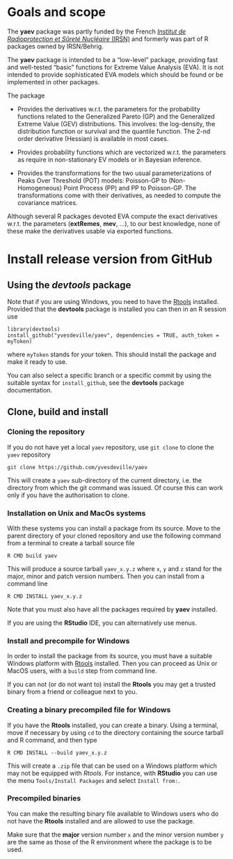 Goals and scope
===============

The **yaev** package was partly funded by the French [*Institut de
Radioprotection et Sûreté Nucléaire* (IRSN)](https://www.irsn.fr/) and
formerly was part of R packages owned by IRSN/Behrig.

The **yaev** package is intended to be a “low-level” package, providing
fast and well-tested “basic” functions for Extreme Value Analysis (EVA).
It is not intended to provide sophisticated EVA models which should be
found or be implemented in other packages.

The package

-   Provides the derivatives w.r.t. the parameters for the probability
    functions related to the Generalized Pareto (GP) and the Generalized
    Extreme Value (GEV) distributions. This involves: the log-density,
    the distribution function or survival and the quantile function. The
    2-nd order derivative (Hessian) is available in most cases.

-   Provides probability functions which are vectorized w.r.t. the
    parameters as require in non-stationary EV models or in Bayesian
    inference.

-   Provides the transformations for the two usual parameterizations of
    Peaks Over Threshold (POT) models: Poisson-GP to (Non-Homogeneous)
    Point Process (PP) and PP to Poisson-GP. The transformations come
    with their derivatives, as needed to compute the covariance
    matrices.

Although several R packages devoted EVA compute the exact derivatives
w.r.t. the parameters (**extRemes**, **mev**, …), to our best knowledge,
none of these make the derivatives usable via exported functions.

Install release version from GitHub
===================================

Using the *devtools* package
----------------------------

Note that if you are using Windows, you need to have the
[Rtools](https://cran.r-project.org/bin/windows/Rtools) installed.
Provided that the **devtools** package is installed you can then in an R
session use

    library(devtools)
    install_github("yvesdeville/yaev", dependencies = TRUE, auth_token = myToken)

where `myToken` stands for *your* token. This should install the package
and make it ready to use.

You can also select a specific branch or a specific commit by using the
suitable syntax for `install_github`, see the **devtools** package
documentation.

Clone, build and install
------------------------

### Cloning the repository

If you do not have yet a local `yaev` repository, use `git clone` to
clone the `yaev` repository

    git clone https://github.com/yvesdeville/yaev

This will create a `yaev` sub-directory of the current directory,
i.e. the directory from which the git command was issued. Of course this
can work only if you have the authorisation to clone.

### Installation on Unix and MacOs systems

With these systems you can install a package from its source. Move to
the parent directory of your cloned repository and use the following
command from a terminal to create a tarball source file

    R CMD build yaev

This will produce a source tarball `yaev_x.y.z` where `x`, `y` and `z`
stand for the major, minor and patch version numbers. Then you can
install from a command line

    R CMD INSTALL yaev_x.y.z

Note that you must also have all the packages required by **yaev**
installed.

If you are using the **RStudio** IDE, you can alternatively use menus.

### Install and precompile for Windows

In order to install the package from its source, you must have a
suitable Windows platform with
[Rtools](https://cran.r-project.org/bin/windows/Rtools/) installed. Then
you can proceed as Unix or MacOS users, with a `build` step from command
line.

If you can not (or do not want to) install the **Rtools** you may get a
trusted binary from a friend or colleague next to you.

### Creating a binary precompiled file for Windows

If you have the **Rtools** installed, you can create a binary. Using a
terminal, move if necessary by using `cd` to the directory containing
the source tarball and R command, and then type

    R CMD INSTALL --build yaev_x.y.z

This will create a `.zip` file that can be used on a Windows platform
which may not be equipped with *Rtools*. For instance, with **RStudio**
you can use the menu `Tools/Install Packages` and select
`Install from:`.

### Precompiled binaries

You can make the resulting binary file available to Windows users who do
not have the **Rtools** installed and are allowed to use the package.

Make sure that the **major** version number `x` and the minor version
number `y` are the same as those of the R environment where the package
is to be used.

